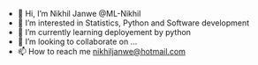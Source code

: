 - 👋 Hi, I’m Nikhil Janwe @ML-Nikhil
- 👀 I’m interested in Statistics, Python and Software development
- 🌱 I’m currently learning deployement by python
- 💞️ I’m looking to collaborate on ...
- 📫 How to reach me nikhiljanwe@hotmail.com

<!---
ML-Nikhil/ML-Nikhil is a ✨ special ✨ repository because its `README.md` (this file) appears on your GitHub profile.
You can click the Preview link to take a look at your changes.
--->
